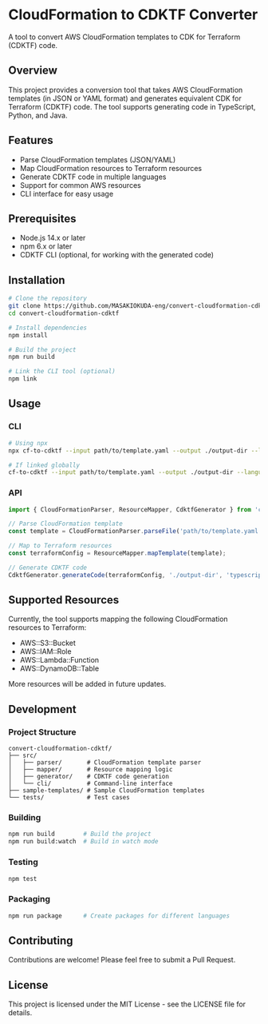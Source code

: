 # CloudFormation to CDKTF Converter

A tool to convert AWS CloudFormation templates to CDK for Terraform (CDKTF) code.

## Overview

This project provides a conversion tool that takes AWS CloudFormation templates (in JSON or YAML format) and generates equivalent CDK for Terraform (CDKTF) code. The tool supports generating code in TypeScript, Python, and Java.

## Features

- Parse CloudFormation templates (JSON/YAML)
- Map CloudFormation resources to Terraform resources
- Generate CDKTF code in multiple languages
- Support for common AWS resources
- CLI interface for easy usage

## Prerequisites

- Node.js 14.x or later
- npm 6.x or later
- CDKTF CLI (optional, for working with the generated code)

## Installation

```bash
# Clone the repository
git clone https://github.com/MASAKIOKUDA-eng/convert-cloudformation-cdktf.git
cd convert-cloudformation-cdktf

# Install dependencies
npm install

# Build the project
npm run build

# Link the CLI tool (optional)
npm link
```

## Usage

### CLI

```bash
# Using npx
npx cf-to-cdktf --input path/to/template.yaml --output ./output-dir --language typescript

# If linked globally
cf-to-cdktf --input path/to/template.yaml --output ./output-dir --language typescript
```

### API

```typescript
import { CloudFormationParser, ResourceMapper, CdktfGenerator } from 'cf-to-cdktf';

// Parse CloudFormation template
const template = CloudFormationParser.parseFile('path/to/template.yaml');

// Map to Terraform resources
const terraformConfig = ResourceMapper.mapTemplate(template);

// Generate CDKTF code
CdktfGenerator.generateCode(terraformConfig, './output-dir', 'typescript');
```

## Supported Resources

Currently, the tool supports mapping the following CloudFormation resources to Terraform:

- AWS::S3::Bucket
- AWS::IAM::Role
- AWS::Lambda::Function
- AWS::DynamoDB::Table

More resources will be added in future updates.

## Development

### Project Structure

```
convert-cloudformation-cdktf/
├── src/
│   ├── parser/       # CloudFormation template parser
│   ├── mapper/       # Resource mapping logic
│   ├── generator/    # CDKTF code generation
│   └── cli/          # Command-line interface
├── sample-templates/ # Sample CloudFormation templates
└── tests/            # Test cases
```

### Building

```bash
npm run build        # Build the project
npm run build:watch  # Build in watch mode
```

### Testing

```bash
npm test
```

### Packaging

```bash
npm run package      # Create packages for different languages
```

## Contributing

Contributions are welcome! Please feel free to submit a Pull Request.

## License

This project is licensed under the MIT License - see the LICENSE file for details.
